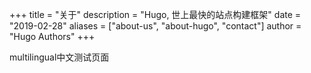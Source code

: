 +++
title = "关于"
description = "Hugo, 世上最快的站点构建框架"
date = "2019-02-28"
aliases = ["about-us", "about-hugo", "contact"]
author = "Hugo Authors"
+++

multilingual中文测试页面

